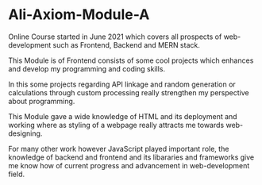 # Ali-Axiom-Module-A

Online Course started in June 2021 which covers all prospects of web-development such as Frontend, Backend and MERN stack.

This Module is of Frontend consists of some cool projects which enhances and develop my programming and coding skills.

In this some projects regarding API linkage and random generation or calculations through custom processing really strengthen my perspective about programming.

This Module gave a wide knowledge of HTML and its deployment and working where as styling of a webpage really attracts me towards web-designing.

For many other work however JavaScript played important role, the knowledge of backend and frontend and its libararies and frameworks give me know how of current progress and advancement in web-development field.



